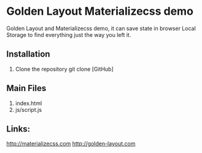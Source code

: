 # Golden Layout Materializecss demo

Golden Layout and Materializecss demo, it can save state in browser Local Storage to find everything just the way you left it.

## Installation

1. Clone the repository git clone [GitHub]

## Main Files

1. index.html
2. js/script.js


## Links:

http://materializecss.com
http://golden-layout.com
